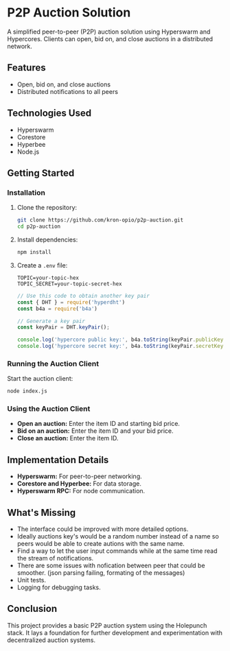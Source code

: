 # P2P Auction Solution

A simplified peer-to-peer (P2P) auction solution using Hyperswarm and Hypercores. Clients can open, bid on, and close auctions in a distributed network.

## Features

- Open, bid on, and close auctions
- Distributed notifications to all peers

## Technologies Used

- Hyperswarm
- Corestore
- Hyperbee
- Node.js

## Getting Started

### Installation

1. Clone the repository:

   ```bash
   git clone https://github.com/kron-opio/p2p-auction.git
   cd p2p-auction
   ```

2. Install dependencies:

   ```bash
   npm install
   ```

3. Create a `.env` file:

   ```env
   TOPIC=your-topic-hex
   TOPIC_SECRET=your-topic-secret-hex
   ```

   ```js
   // Use this code to obtain another key pair
   const { DHT } = require('hyperdht')
   const b4a = require('b4a')

   // Generate a key pair
   const keyPair = DHT.keyPair();

   console.log('hypercore public key:', b4a.toString(keyPair.publicKey, 'hex'))
   console.log('hypercore secret key:', b4a.toString(keyPair.secretKey, 'hex'))
   ```

### Running the Auction Client

Start the auction client:

```bash
node index.js
```

### Using the Auction Client

- **Open an auction:** Enter the item ID and starting bid price.
- **Bid on an auction:** Enter the item ID and your bid price.
- **Close an auction:** Enter the item ID.

## Implementation Details

- **Hyperswarm:** For peer-to-peer networking.
- **Corestore and Hyperbee:** For data storage.
- **Hyperswarm RPC:** For node communication.

## What's Missing

- The interface could be improved with more detailed options. 
- Ideally auctions key's would be a random number instead of a name so peers would be able to create autions with the same name.
- Find a way to let the user input commands while at the same time read the stream of notifications.
- There are some issues with nofication between peer that could be smoother. (json parsing failing, formating of the messages)
- Unit tests.
- Logging for debugging tasks.

## Conclusion

This project provides a basic P2P auction system using the Holepunch stack. It lays a foundation for further development and experimentation with decentralized auction systems.
